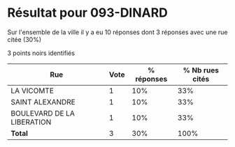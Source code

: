 # Résultat pour 093-DINARD

Sur l'ensemble de la ville il y a eu 10 réponses dont 3 réponses avec une rue citée (30%)

3 points noirs identifiés

| Rue | Vote | % réponses | % Nb rues cités|
|-----|------|------------|----------------|
| LA VICOMTE | 1 | 10% | 33%|
| SAINT ALEXANDRE | 1 | 10% | 33%|
| BOULEVARD DE LA LIBERATION | 1 | 10% | 33%|
| **Total** | 3 | 30% | 100%|
